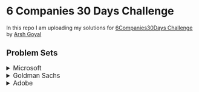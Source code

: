 # 6 Companies 30 Days Challenge

In this repo I am uploading my solutions for [6Companies30Days Challenge](https://youtu.be/QUnaBYKQkZU) by [Arsh Goyal](https://www.linkedin.com/in/arshgoyal/)

## Problem Sets

<details>
<summary style="font-size: 1.2em">Microsoft</summary>

1. [Evaluate Reverse Polish Notation](https://leetcode.com/problems/evaluate-reverse-polish-notation/) :white_check_mark:
2. [Combination Sum III](https://leetcode.com/problems/combination-sum-iii/) :white_check_mark:
3. [Bulls and Cows](https://leetcode.com/problems/bulls-and-cows/) :white_check_mark:
4. [Rotate Function](https://leetcode.com/problems/rotate-function/) :white_check_mark:
5. [Largest Divisible Subset](https://leetcode.com/problems/largest-divisible-subset/)
6. [Perfect Rectangle](https://leetcode.com/problems/perfect-rectangle/) :white_check_mark:
7. [Course Schedule](https://leetcode.com/problems/course-schedule/)
8. [Most Profitable Path in a Tree](https://leetcode.com/problems/most-profitable-path-in-a-tree/)
9. [Number of Pairs Satisfying Inequality](https://leetcode.com/problems/number-of-pairs-satisfying-inequality/)
10. [Shortest Unsorted Continuous Subarray](https://leetcode.com/problems/shortest-unsorted-continuous-subarray/) :white_check_mark:
11. [Number of Ways to Arrive at Destination](https://leetcode.com/problems/number-of-ways-to-arrive-at-destination/)
12. [Longest Happy Prefix](https://leetcode.com/problems/longest-happy-prefix/)
13. [Airplane Seat Assignment Probability](https://leetcode.com/problems/airplane-seat-assignment-probability/) :white_check_mark:
14. [Minimum Deletions to Make Array Divisible](https://leetcode.com/problems/minimum-deletions-to-make-array-divisible/)
15. [Number of Substrings Containing All Three Characters](https://leetcode.com/problems/number-of-substrings-containing-all-three-characters/) :white_check_mark:

</details>

<details>
<summary style="font-size: 1.2em">Goldman Sachs</summary>

1. [Max Points on a Line](https://leetcode.com/problems/max-points-on-a-line/) :white_check_mark:
2. [Valid Square](https://leetcode.com/problems/valid-square/) :white_check_mark:
3. [Factorial Trailing Zeroes](https://leetcode.com/problems/factorial-trailing-zeroes/) :white_check_mark:
4. [Number of Boomerangs](https://leetcode.com/problems/number-of-boomerangs/) :white_check_mark:
5. [Split Array into Consecutive Subsequences](https://leetcode.com/problems/split-array-into-consecutive-subsequences/) :white_check_mark:
6. [Minimum Consecutive Cards to Pick Up](https://leetcode.com/problems/minimum-consecutive-cards-to-pick-up/) :white_check_mark:
7. [Count Good Triplets in an Array](https://leetcode.com/problems/count-good-triplets-in-an-array/) 
8. [Maximum Points in an Archery Competition](https://leetcode.com/problems/maximum-points-in-an-archery-competition/)
9. [IPO](https://leetcode.com/problems/ipo/)
10. [Number of People Aware of a Secret](https://leetcode.com/problems/number-of-people-aware-of-a-secret/)
11. [Invalid Transactions](https://leetcode.com/problems/invalid-transactions/) :white_check_mark:
12. [All Elements in Two Binary Search Trees](https://leetcode.com/problems/all-elements-in-two-binary-search-trees/) :white_check_mark:
13. [Get Biggest Three Rhombus Sums in a Grid](https://leetcode.com/problems/get-biggest-three-rhombus-sums-in-a-grid/)
14. [Count Nice Pairs in an Array](https://leetcode.com/problems/count-nice-pairs-in-an-array/) :white_check_mark:
15. [Maximum Good People Based on Statements](https://leetcode.com/problems/maximum-good-people-based-on-statements/)

</details>

<details>
<summary style="font-size: 1.2em">Adobe</summary>

1. [Fraction to Recurring Decimal](https://leetcode.com/problems/fraction-to-recurring-decimal/) 
2. [Increasing Triplet Subsequence](https://leetcode.com/problems/increasing-triplet-subsequence/) 
3. [K-th Smallest in Lexicographical Order](https://leetcode.com/problems/k-th-smallest-in-lexicographical-order/) 
4. [Magical String](https://leetcode.com/problems/magical-string/) 
5. [Non-negative Integers without Consecutive Ones](https://leetcode.com/problems/non-negative-integers-without-consecutive-ones/) 
6. [Knight Probability in Chessboard](https://leetcode.com/problems/knight-probability-in-chessboard/) 
7. [Number of Matching Subsequences](https://leetcode.com/problems/number-of-matching-subsequences/) 
8. [Minimum Genetic Mutation](https://leetcode.com/problems/minimum-genetic-mutation/)
9. [Count Nodes Equal to Average of Subtree](https://leetcode.com/problems/count-nodes-equal-to-average-of-subtree/)
10. [Maximum Matrix Sum](https://leetcode.com/problems/maximum-matrix-sum/)
11. [Stock Price Fluctuation](https://leetcode.com/problems/stock-price-fluctuation/) 
12. [Shortest Unsorted Continuous Subarray](https://leetcode.com/problems/shortest-unsorted-continuous-subarray/) 
13. [Dungeon Game](https://leetcode.com/problems/dungeon-game/)
14. [Number of People Aware of a Secret](https://leetcode.com/problems/number-of-people-aware-of-a-secret/) 
15. [Query Kth Smallest Trimmed Number](https://leetcode.com/problems/query-kth-smallest-trimmed-number/)

</details>
